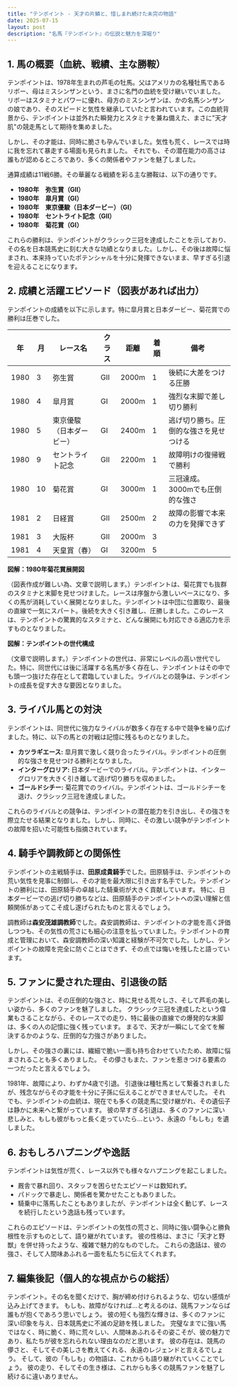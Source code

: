```yaml
---
title: "テンポイント - 天才の片鱗と、惜しまれ続けた未完の物語"
date: 2025-07-15
layout: post
description: "名馬『テンポイント』の伝説と魅力を深堀り"
---
```


## 1. 馬の概要（血統、戦績、主な勝鞍）

テンポイントは、1978年生まれの芦毛の牡馬。父はアメリカの名種牡馬であるリボー、母はミスシンザンという、まさに名門の血統を受け継いでいました。  リボーはスタミナとパワーに優れ、母方のミスシンザンは、かの名馬シンザンの娘であり、そのスピードと気性を継承していたと言われています。この血統背景から、テンポイントは並外れた瞬発力とスタミナを兼ね備えた、まさに"天才肌"の競走馬として期待を集めました。

しかし、その才能は、同時に脆さも孕んでいました。気性も荒く、レースでは時に我を忘れて暴走する場面も見られました。  それでも、その潜在能力の高さは誰もが認めるところであり、多くの関係者やファンを魅了しました。

通算成績は11戦6勝。その華麗なる戦績を彩る主な勝鞍は、以下の通りです。

* **1980年　弥生賞（GII）**
* **1980年　皐月賞（GI）**
* **1980年　東京優駿（日本ダービー）（GI）**
* **1980年　セントライト記念（GII）**
* **1980年　菊花賞（GI）**

これらの勝利は、テンポイントがクラシック三冠を達成したことを示しており、その名を日本競馬史に刻む大きな功績となりました。しかし、その後は故障に悩まされ、本来持っていたポテンシャルを十分に発揮できないまま、早すぎる引退を迎えることになります。


## 2. 成績と活躍エピソード（図表があれば出力）

テンポイントの成績を以下に示します。特に皐月賞と日本ダービー、菊花賞での勝利は圧巻でした。

| 年 | 月 | レース名           | クラス | 距離 | 着順 | 備考                               |
|---|----|--------------------|-------|------|------|------------------------------------|
| 1980 | 3 | 弥生賞             | GII   | 2000m| 1    | 後続に大差をつける圧勝               |
| 1980 | 4 | 皐月賞             | GI    | 2000m| 1    | 強烈な末脚で差し切り勝利             |
| 1980 | 5 | 東京優駿（日本ダービー） | GI    | 2400m| 1    | 逃げ切り勝ち。圧倒的な強さを見せつける |
| 1980 | 9 | セントライト記念     | GII   | 2200m| 1    | 故障明けの復帰戦で勝利             |
| 1980 | 10| 菊花賞             | GI    | 3000m| 1    | 三冠達成。3000mでも圧倒的な強さ       |
| 1981 | 2 | 日経賞             | GII   | 2500m| 2    | 故障の影響で本来の力を発揮できず       |
| 1981 | 3 | 大阪杯             | GII   | 2000m| 3    |                                    |
| 1981 | 4 | 天皇賞（春）       | GI    | 3200m| 5    |                                    |


**図解：1980年菊花賞展開図**

（図表作成が難しい為、文章で説明します。）テンポイントは、菊花賞でも抜群のスタミナと末脚を見せつけました。レースは序盤から激しいペースになり、多くの馬が消耗していく展開となりました。テンポイントは中団に位置取り、最後の直線で一気にスパート。後続を大きく引き離し、圧勝しました。このレースは、テンポイントの驚異的なスタミナと、どんな展開にも対応できる適応力を示すものとなりました。

**図解：テンポイントの世代構成**

（文章で説明します。）テンポイントの世代は、非常にレベルの高い世代でした。特に、同世代には後に活躍する名馬が多く存在し、テンポイントはその中でも頭一つ抜けた存在として君臨していました。ライバルとの競争は、テンポイントの成長を促す大きな要因となりました。


## 3. ライバル馬との対決

テンポイントは、同世代に強力なライバルが数多く存在する中で競争を繰り広げました。特に、以下の馬との対戦は記憶に残るものとなりました。

* **カツラギエース:** 皐月賞で激しく競り合ったライバル。テンポイントの圧倒的な強さを見せつける勝利となりました。
* **インターグロリア:** 日本ダービーでのライバル。テンポイントは、インターグロリアを大きく引き離して逃げ切り勝ちを収めました。
* **ゴールドシチー:** 菊花賞でのライバル。テンポイントは、ゴールドシチーを退け、クラシック三冠を達成しました。


これらのライバルとの競争は、テンポイントの潜在能力を引き出し、その強さを際立たせる結果となりました。しかし、同時に、その激しい競争がテンポイントの故障を招いた可能性も指摘されています。


## 4. 騎手や調教師との関係性

テンポイントの主戦騎手は、**田原成貴騎手**でした。田原騎手は、テンポイントの荒い気性を見事に制御し、その才能を最大限に引き出す名手でした。テンポイントの勝利には、田原騎手の卓越した騎乗術が大きく貢献しています。  特に、日本ダービーでの逃げ切り勝ちなどは、田原騎手のテンポイントへの深い理解と信頼関係があってこそ成し遂げられたものと言えるでしょう。

調教師は**森安茂雄調教師**でした。森安調教師は、テンポイントの才能を高く評価しつつも、その気性の荒さにも細心の注意を払っていました。テンポイントの育成と管理において、森安調教師の深い知識と経験が不可欠でした。しかし、テンポイントの故障を完全に防ぐことはできず、その点では悔いを残したと語っています。


## 5. ファンに愛された理由、引退後の話

テンポイントは、その圧倒的な強さと、時に見せる荒々しさ、そして芦毛の美しい姿から、多くのファンを魅了しました。  クラシック三冠を達成したという偉業もさることながら、そのレースでの走り、特に最後の直線での爆発的な末脚は、多くの人の記憶に強く残っています。  まるで、天才が一瞬にして全てを解決するかのような、圧倒的な力強さがありました。

しかし、その強さの裏には、繊細で脆い一面も持ち合わせていたため、故障に悩まされることも多くありました。  その儚さもまた、ファンを惹きつける要素の一つだったと言えるでしょう。

1981年、故障により、わずか4歳で引退。  引退後は種牡馬として繋養されましたが、残念ながらその才能を十分に子孫に伝えることができませんでした。  それでも、テンポイントの血統は、現在でも多くの競走馬に受け継がれ、その遺伝子は静かに未来へと繋がっています。  彼の早すぎる引退は、多くのファンに深い悲しみと、もしも彼がもっと長く走っていたら…という、永遠の「もしも」を遺しました。


## 6. おもしろハプニングや逸話

テンポイントは気性が荒く、レース以外でも様々なハプニングを起こしました。

* 厩舎で暴れ回り、スタッフを困らせたエピソードは数知れず。
* パドックで暴走し、関係者を驚かせたこともありました。
* 騎乗中に落馬したこともありましたが、テンポイントは全く動じず、レースを続行したという逸話も残っています。

これらのエピソードは、テンポイントの気性の荒さと、同時に強い闘争心と勝負根性を示すものとして、語り継がれています。  彼の性格は、まさに「天才と野獣」を併せ持ったような、複雑で魅力的なものでした。  これらの逸話は、彼の強さ、そして人間味あふれる一面を私たちに伝えてくれます。


## 7. 編集後記（個人的な視点からの総括）

テンポイント。その名を聞くだけで、胸が締め付けられるような、切ない感情が込み上げてきます。  もしも、故障がなければ…と考えるのは、競馬ファンならば誰もが抱くであろう思いでしょう。  彼の短くも強烈な輝きは、多くのファンに深い印象を与え、日本競馬史に不滅の足跡を残しました。  完璧なまでに強い馬ではなく、時に脆く、時に荒々しい、人間味あふれるその姿こそが、彼の魅力であり、私たちが彼を忘れられない理由なのだと思います。  彼の存在は、競馬の儚さと、そしてその美しさを教えてくれる、永遠のレジェンドと言えるでしょう。  そして、彼の「もしも」の物語は、これからも語り継がれていくことでしょう。  彼の走り、そしてその生き様は、これからも多くの競馬ファンを魅了し続けるに違いありません。
